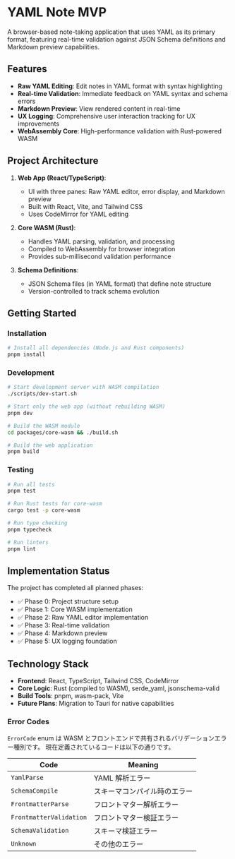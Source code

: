 # YAML Note MVP

A browser-based note-taking application that uses YAML as its primary format, featuring real-time validation against JSON Schema definitions and Markdown preview capabilities.

## Features

- **Raw YAML Editing**: Edit notes in YAML format with syntax highlighting
- **Real-time Validation**: Immediate feedback on YAML syntax and schema errors
- **Markdown Preview**: View rendered content in real-time
- **UX Logging**: Comprehensive user interaction tracking for UX improvements
- **WebAssembly Core**: High-performance validation with Rust-powered WASM

## Project Architecture

1. **Web App (React/TypeScript)**:

   - UI with three panes: Raw YAML editor, error display, and Markdown preview
   - Built with React, Vite, and Tailwind CSS
   - Uses CodeMirror for YAML editing

2. **Core WASM (Rust)**:

   - Handles YAML parsing, validation, and processing
   - Compiled to WebAssembly for browser integration
   - Provides sub-millisecond validation performance

3. **Schema Definitions**:
   - JSON Schema files (in YAML format) that define note structure
   - Version-controlled to track schema evolution

## Getting Started

### Installation

```bash
# Install all dependencies (Node.js and Rust components)
pnpm install
```

### Development

```bash
# Start development server with WASM compilation
./scripts/dev-start.sh

# Start only the web app (without rebuilding WASM)
pnpm dev

# Build the WASM module
cd packages/core-wasm && ./build.sh

# Build the web application
pnpm build
```

### Testing

```bash
# Run all tests
pnpm test

# Run Rust tests for core-wasm
cargo test -p core-wasm

# Run type checking
pnpm typecheck

# Run linters
pnpm lint
```

## Implementation Status

The project has completed all planned phases:

- ✅ Phase 0: Project structure setup
- ✅ Phase 1: Core WASM implementation
- ✅ Phase 2: Raw YAML editor implementation
- ✅ Phase 3: Real-time validation
- ✅ Phase 4: Markdown preview
- ✅ Phase 5: UX logging foundation

## Technology Stack

- **Frontend**: React, TypeScript, Tailwind CSS, CodeMirror
- **Core Logic**: Rust (compiled to WASM), serde_yaml, jsonschema-valid
- **Build Tools**: pnpm, wasm-pack, Vite
- **Future Plans**: Migration to Tauri for native capabilities

### Error Codes

`ErrorCode` enum は WASM とフロントエンドで共有されるバリデーションエラー種別です。
現在定義されているコードは以下の通りです。

| Code | Meaning |
| ---- | ------- |
| `YamlParse` | YAML 解析エラー |
| `SchemaCompile` | スキーマコンパイル時のエラー |
| `FrontmatterParse` | フロントマター解析エラー |
| `FrontmatterValidation` | フロントマター検証エラー |
| `SchemaValidation` | スキーマ検証エラー |
| `Unknown` | その他のエラー |
